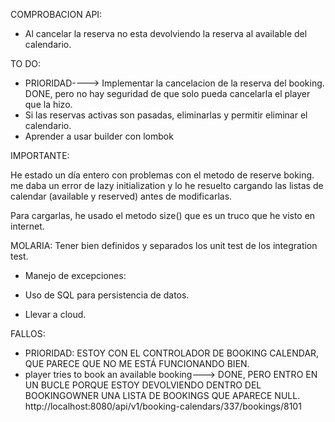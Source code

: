COMPROBACION API:

- Al cancelar la reserva no esta devolviendo la reserva al available del calendario. 

TO DO:

- PRIORIDAD----> Implementar la cancelacion de la reserva del booking. DONE, pero no hay seguridad de que solo pueda cancelarla el player que la hizo.
- Si las reservas activas son pasadas, eliminarlas y permitir eliminar el calendario.
- Aprender a usar builder con lombok


IMPORTANTE:

He estado un día entero con problemas con el metodo de reserve boking. me daba un error de lazy initialization
y lo he resuelto cargando las listas de calendar (available y reserved) antes de modificarlas.

Para cargarlas, he usado el metodo size() que es un truco que he visto en internet.




MOLARIA: Tener bien definidos y separados los unit test de los integration test.

- Manejo de excepciones:

- Uso de SQL para persistencia de datos.
- Llevar a cloud.


FALLOS:

- PRIORIDAD: ESTOY CON EL CONTROLADOR DE BOOKING CALENDAR, QUE PARECE QUE NO ME ESTÁ FUNCIONANDO BIEN.
- player tries to book an available booking---> DONE, PERO ENTRO EN UN BUCLE PORQUE ESTOY DEVOLVIENDO DENTRO DEL BOOKINGOWNER UNA LISTA DE BOOKINGS QUE APARECE NULL.
  http://localhost:8080/api/v1/booking-calendars/337/bookings/8101



